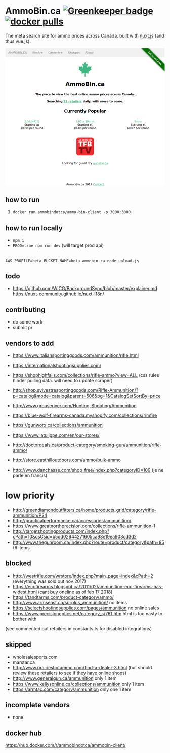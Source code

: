 # AmmoBin.ca [![Greenkeeper badge](https://badges.greenkeeper.io/ammobinDOTca/ammobin-client.svg)](https://greenkeeper.io/) [![docker pulls](https://img.shields.io/docker/pulls/ammobindotca/ammobin-client.svg)](https://hub.docker.com/r/ammobindotca/ammobin-client 'DockerHub')

The meta search site for ammo prices across Canada. built with [nuxt.js](https://nuxtjs.org) (and thus vue.js).

![Screenshot-2017-9-27 The place to view the best online ammo prices across Canada.png](https://raw.githubusercontent.com/ammobinDOTca/ammobin-client/master/Screenshot-2017-9-27%20The%20place%20to%20view%20the%20best%20online%20ammo%20prices%20across%20Canada%20.png)

## how to run

1.  `docker run ammobindotca/ammo-bin-client -p 3000:3000`

## how to run locally

- `npm i`
- `PROD=true npm run dev` (will target prod api)

##

`AWS_PROFILE=beta BUCKET_NAME=beta-ammobin-ca node upload.js`

## todo

- https://github.com/WICG/BackgroundSync/blob/master/explainer.md
  https://nuxt-community.github.io/nuxt-i18n/

## contributing

- do some work
- submit pr

## vendors to add

- https://www.italiansportinggoods.com/ammunition/rifle.html
- https://internationalshootingsupplies.com/
- https://shophighfalls.com/collections/rifle-ammo?view=ALL (css rules hinder pulling data. will need to update scraper)
- http://shop.sylvestresportinggoods.com/Rifle-Ammunition/?p=catalog&mode=catalog&parent=506&pg=1&CatalogSetSortBy=price

- http://www.grouseriver.com/Hunting-Shooting/Ammunition
- https://blue-wolf-firearms-canada.myshopify.com/collections/rimfire
- https://gunworx.ca/collections/ammunition
- https://www.latulippe.com/en/our-stores/
- http://doctordeals.ca/product-category/smoking-gun/ammunition/rifle-ammo/
- http://store.easthilloutdoors.com/ammo/bulk-ammo

* http://www.danchasse.com/shop_free/index.php?categoryID=109 (je ne parle en francis)

# low priority

- http://greendiamondoutfitters.ca/home/products_grid/category/rifle-ammunition/P24
- http://practicalperformance.ca/accessories/ammunition/
- https://www.greatnorthprecision.com/collections/rifle-ammunition-1
- http://targetshootingproducts.com/index.php?cPath=10&osCsid=b5dd02944271605ca93e19ea903cd3d2
- http://www.thegunroom.ca/index.php?route=product/category&path=85 (6 items

## blocked

- http://westrifle.com/wrstore/index.php?main_page=index&cPath=2 (everything was sold out nov 2017)
- https://eccfirearms.blogspot.ca/2011/02/ammunition-ecc-firearms-has-widest.html (cant buy oneline as of feb 17 2018)
- https://tandtarms.com/product-category/ammo/
- http://www.armseast.ca/surplus_ammunition/ no items
- https://selectshootingsupplies.com/pages/ammunition no online sales
- https://www.precisionoptics.net/category_s/761.htm html is too nasty to bother with

(see commented out retailers in constants.ts for disabled integrations)

## skipped

- wholesalesports.com
- marstar.ca
- http://www.prairieshotammo.com/find-a-dealer-3.html (but should review these retailers to see if they have online shops)
- http://www.generalgun.ca/ammunition only 1 item
- https://www.kellysonline.ca/collections/ammunition only 1 item
- https://armtac.com/category/ammunition only one 1 item

## incomplete vendors

- none

## docker hub

https://hub.docker.com/r/ammobindotca/ammobin-client/
